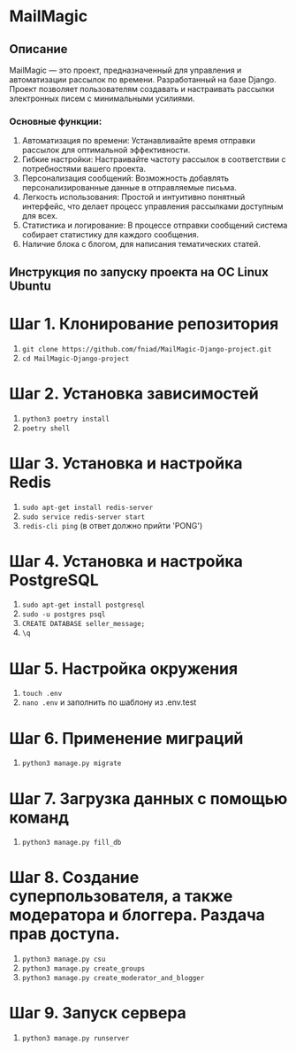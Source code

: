 # MailMagic

## Описание

MailMagic — это проект, предназначенный для управления и автоматизации рассылок по времени. Разработанный на базе Django. Проект позволяет пользователям создавать и настраивать рассылки электронных писем с минимальными усилиями.

### Основные функции:

1. Автоматизация по времени: Устанавливайте время отправки рассылок для оптимальной эффективности.
2. Гибкие настройки: Настраивайте частоту рассылок в соответствии с потребностями вашего проекта.
3. Персонализация сообщений: Возможность добавлять персонализированные данные в отправляемые письма.
4. Легкость использования: Простой и интуитивно понятный интерфейс, что делает процесс управления рассылками доступным для всех.
5. Статистика и логирование: В процессе отправки сообщений система собирает статистику для каждого сообщения.
6. Наличие блока с блогом, для написания тематических статей.

## Инструкция по запуску проекта на ОС Linux Ubuntu

# Шаг 1. Клонирование репозитория

1. ```git clone https://github.com/fniad/MailMagic-Django-project.git```
2. ```cd MailMagic-Django-project```

# Шаг 2. Установка зависимостей

1. ```python3 poetry install```
2. ```poetry shell```

# Шаг 3. Установка и настройка Redis

1. ```sudo apt-get install redis-server```
2. ```sudo service redis-server start```
3. ```redis-cli ping``` (в ответ должно прийти 'PONG')

# Шаг 4. Установка и настройка PostgreSQL

1. ```sudo apt-get install postgresql```
2. ```sudo -u postgres psql```
3. ```CREATE DATABASE seller_message;```
4. ```\q```

# Шаг 5. Настройка окружения

1. ```touch .env```
2. ```nano .env``` и заполнить по шаблону из .env.test

# Шаг 6. Применение миграций

1. ```python3 manage.py migrate```

# Шаг 7. Загрузка данных с помощью команд 

1. ```python3 manage.py fill_db```

# Шаг 8. Создание суперпользователя, а также модератора и блоггера. Раздача прав доступа.

1. ```python3 manage.py csu```
2. ```python3 manage.py create_groups```
3. ```python3 manage.py create_moderator_and_blogger```

# Шаг 9. Запуск сервера
1. ```python3 manage.py runserver```
